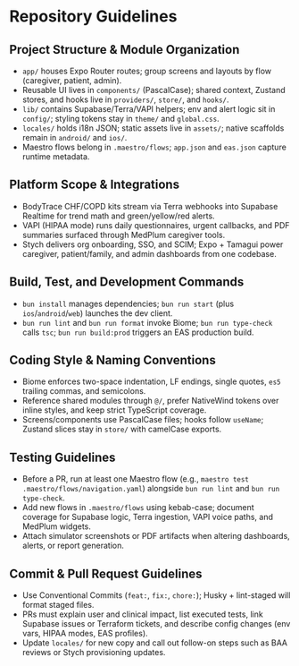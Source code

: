 # Repository Guidelines

## Project Structure & Module Organization
- `app/` houses Expo Router routes; group screens and layouts by flow (caregiver, patient, admin).
- Reusable UI lives in `components/` (PascalCase); shared context, Zustand stores, and hooks live in `providers/`, `store/`, and `hooks/`.
- `lib/` contains Supabase/Terra/VAPI helpers; env and alert logic sit in `config/`; styling tokens stay in `theme/` and `global.css`.
- `locales/` holds i18n JSON; static assets live in `assets/`; native scaffolds remain in `android/` and `ios/`.
- Maestro flows belong in `.maestro/flows`; `app.json` and `eas.json` capture runtime metadata.

## Platform Scope & Integrations
- BodyTrace CHF/COPD kits stream via Terra webhooks into Supabase Realtime for trend math and green/yellow/red alerts.
- VAPI (HIPAA mode) runs daily questionnaires, urgent callbacks, and PDF summaries surfaced through MedPlum caregiver tools.
- Stych delivers org onboarding, SSO, and SCIM; Expo + Tamagui power caregiver, patient/family, and admin dashboards from one codebase.

## Build, Test, and Development Commands
- `bun install` manages dependencies; `bun run start` (plus `ios`/`android`/`web`) launches the dev client.
- `bun run lint` and `bun run format` invoke Biome; `bun run type-check` calls `tsc`; `bun run build:prod` triggers an EAS production build.

## Coding Style & Naming Conventions
- Biome enforces two-space indentation, LF endings, single quotes, `es5` trailing commas, and semicolons.
- Reference shared modules through `@/`, prefer NativeWind tokens over inline styles, and keep strict TypeScript coverage.
- Screens/components use PascalCase files; hooks follow `useName`; Zustand slices stay in `store/` with camelCase exports.

## Testing Guidelines
- Before a PR, run at least one Maestro flow (e.g., `maestro test .maestro/flows/navigation.yaml`) alongside `bun run lint` and `bun run type-check`.
- Add new flows in `.maestro/flows` using kebab-case; document coverage for Supabase logic, Terra ingestion, VAPI voice paths, and MedPlum widgets.
- Attach simulator screenshots or PDF artifacts when altering dashboards, alerts, or report generation.

## Commit & Pull Request Guidelines
- Use Conventional Commits (`feat:`, `fix:`, `chore:`); Husky + lint-staged will format staged files.
- PRs must explain user and clinical impact, list executed tests, link Supabase issues or Terraform tickets, and describe config changes (env vars, HIPAA modes, EAS profiles).
- Update `locales/` for new copy and call out follow-on steps such as BAA reviews or Stych provisioning updates.
